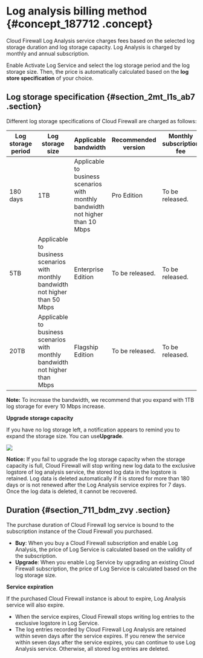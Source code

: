 # Log analysis billing method {#concept_187712 .concept}

Cloud Firewall Log Analysis service charges fees based on the selected log storage duration and log storage capacity. Log Analysis is charged by monthly and annual subscription.

Enable Activate Log Service and select the log storage period and the log storage size. Then, the price is automatically calculated based on the **log store specification** of your choice.

## Log storage specification {#section_2mt_l1s_ab7 .section}

Different log storage specifications of Cloud Firewall are charged as follows:

|Log storage period|Log storage size|Applicable bandwidth|Recommended version|Monthly subscription fee|Annual subscription fee|
|------------------|----------------|--------------------|-------------------|------------------------|-----------------------|
|180 days|1TB|Applicable to business scenarios with monthly bandwidth not higher than 10 Mbps|Pro Edition|To be released.|To be released.|
|5TB|Applicable to business scenarios with monthly bandwidth not higher than 50 Mbps|Enterprise Edition|To be released.|To be released.|
|20TB|Applicable to business scenarios with monthly bandwidth not higher than Mbps|Flagship Edition|To be released.|To be released.|

**Note:** To increase the bandwidth, we recommend that you expand with 1TB log storage for every 10 Mbps increase.

**Upgrade storage capacity**

If you have no log storage left, a notification appears to remind you to expand the storage size. You can use**Upgrade**.

![](http://static-aliyun-doc.oss-cn-hangzhou.aliyuncs.com/assets/img/161299/155802168645235_en-US.png)

**Notice:** If you fail to upgrade the log storage capacity when the storage capacity is full, Cloud Firewall will stop writing new log data to the exclusive logstore of log analysis service, the stored log data in the logstore is retained. Log data is deleted automatically if it is stored for more than 180 days or is not renewed after the Log Analysis service expires for 7 days. Once the log data is deleted, it cannot be recovered.

## Duration {#section_711_bdm_zvy .section}

The purchase duration of Cloud Firewall log service is bound to the subscription instance of the Cloud Firewall you purchased.

-   **Buy**: When you buy a Cloud Firewall subscription and enable Log Analysis, the price of Log Service is calculated based on the validity of the subscription.
-   **Upgrade**: When you enable Log Service by upgrading an existing Cloud Firewall subscription, the price of Log Service is calculated based on the log storage size.

**Service expiration**

If the purchased Cloud Firewall instance is about to expire, Log Analysis service will also expire.

-   When the service expires, Cloud Firewall stops writing log entries to the exclusive logstore in Log Service.
-   The log entries recorded by Cloud Firewall Log Analysis are retained within seven days after the service expires. If you renew the service within seven days after the service expires, you can continue to use Log Analysis service. Otherwise, all stored log entries are deleted.

